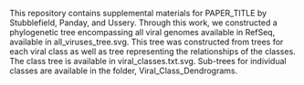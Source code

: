 This repository contains supplemental materials for PAPER_TITLE by Stubblefield, Panday, and Ussery.
Through this work, we constructed a phylogenetic tree encompassing all viral genomes available in RefSeq, available in all_viruses_tree.svg.
This tree was constructed from trees for each viral class as well as tree representing the relationships of the classes.  The class tree is available in viral_classes.txt.svg.
Sub-trees for individual classes are available in the folder, Viral_Class_Dendrograms.
